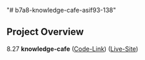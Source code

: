 "# b7a8-knowledge-cafe-asif93-138" 
## Project Overview
8.27 **knowledge-cafe** ([Code-Link](https://github.com/asif93-138/knowledge-cafe.git)) ([Live-Site](https://joyful-entremet-7503c9.netlify.app/))
